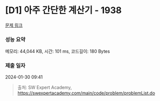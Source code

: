 # [D1] 아주 간단한 계산기 - 1938 

[문제 링크](https://swexpertacademy.com/main/code/problem/problemDetail.do?contestProbId=AV5PjsYKAMIDFAUq) 

### 성능 요약

메모리: 44,044 KB, 시간: 101 ms, 코드길이: 180 Bytes

### 제출 일자

2024-01-30 09:41



> 출처: SW Expert Academy, https://swexpertacademy.com/main/code/problem/problemList.do